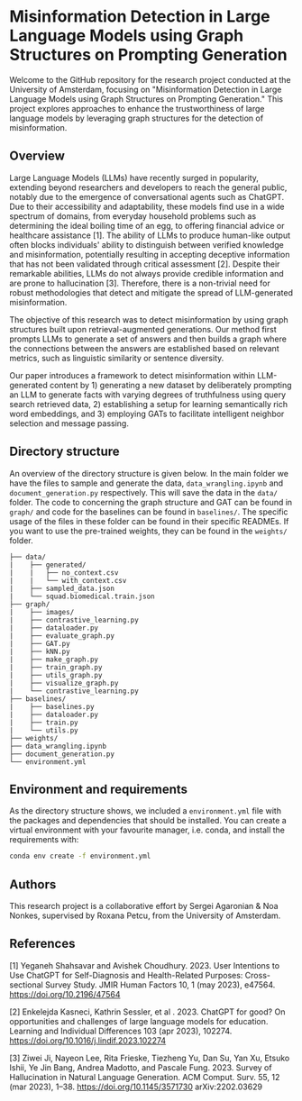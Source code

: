 # Misinformation Detection in Large Language Models using Graph Structures on Prompting Generation

Welcome to the GitHub repository for the research project conducted at the University of Amsterdam, focusing on "Misinformation Detection in Large Language Models using Graph Structures on Prompting Generation." This project explores approaches to enhance the trustworthiness of large language models by leveraging graph structures for the detection of misinformation.

## Overview

Large Language Models (LLMs) have recently surged in popularity, extending beyond researchers and developers to reach the general public, notably due to the emergence of conversational agents such as ChatGPT. Due to their accessibility and adaptability, these models find use in a wide spectrum of domains, from everyday household problems such as determining the ideal boiling time of an egg, to offering financial advice or healthcare assistance [1]. The ability of LLMs to produce human-like output often blocks individuals' ability to distinguish between verified knowledge and misinformation, potentially resulting in accepting deceptive information that has not been validated through critical assessment [2]. Despite their remarkable abilities, LLMs do not always provide credible information and are prone to hallucination [3]. Therefore, there is a non-trivial need for robust methodologies that detect and mitigate the spread of LLM-generated misinformation.

The objective of this research was to detect misinformation by using graph structures built upon retrieval-augmented generations. Our method first prompts LLMs to generate a set of answers and then builds a graph where the connections between the answers are established based on relevant metrics, such as linguistic similarity or sentence diversity.

Our paper introduces a framework to detect misinformation within LLM-generated content by 1) generating a new dataset by deliberately prompting an LLM to generate facts with varying degrees of truthfulness using query search retrieved data, 2) establishing a setup for learning semantically rich word embeddings, and 3) employing GATs to facilitate intelligent neighbor selection and message passing. 

## Directory structure

An overview of the directory structure is given below. In the main folder we have the files to sample and generate the data, `data_wrangling.ipynb` and `document_generation.py` respectively. This will save the data in the `data/` folder. The code to concerning the graph structure and GAT can be found in `graph/` and code for the baselines can be found in `baselines/`. The specific usage of the files in these folder can be found in their specific READMEs. If you want to use the pre-trained weights, they can be found in the `weights/` folder.

```tree
├── data/
|    ├── generated/
|    |   ├── no_context.csv
|    |   └── with_context.csv
|    ├── sampled_data.json
|    └── squad.biomedical.train.json
├── graph/
|    ├── images/
|    ├── contrastive_learning.py
|    ├── dataloader.py
|    ├── evaluate_graph.py
|    ├── GAT.py
|    ├── kNN.py
|    ├── make_graph.py
|    ├── train_graph.py
|    ├── utils_graph.py
|    ├── visualize_graph.py
|    └── contrastive_learning.py
├── baselines/
|    ├── baselines.py
|    ├── dataloader.py
|    ├── train.py
|    └── utils.py
├── weights/
├── data_wrangling.ipynb
├── document_generation.py
└── environment.yml
```

## Environment and requirements

As the directory structure shows, we included a `environment.yml` file with the packages and dependencies that should be installed. You can create a virtual environment with your favourite manager, i.e. conda, and install the requirements with:

```bash
conda env create -f environment.yml
```

## Authors

This research project is a collaborative effort by Sergei Agaronian & Noa Nonkes, supervised by Roxana Petcu, from the University of Amsterdam.

## References

[1] Yeganeh Shahsavar and Avishek Choudhury. 2023. User Intentions to Use ChatGPT for Self-Diagnosis and Health-Related Purposes: Cross-sectional Survey Study. JMIR Human Factors 10, 1 (may 2023), e47564. https://doi.org/10.2196/47564

[2] Enkelejda Kasneci, Kathrin Sessler, et al . 2023. ChatGPT for good? On opportunities and challenges of large language models for education. Learning and Individual Differences 103 (apr 2023), 102274. https://doi.org/10.1016/j.lindif.2023.102274

[3] Ziwei Ji, Nayeon Lee, Rita Frieske, Tiezheng Yu, Dan Su, Yan Xu, Etsuko Ishii, Ye Jin Bang, Andrea Madotto, and Pascale Fung. 2023. Survey of Hallucination in Natural Language Generation. ACM Comput. Surv. 55, 12 (mar 2023), 1–38. https://doi.org/10.1145/3571730 arXiv:2202.03629
